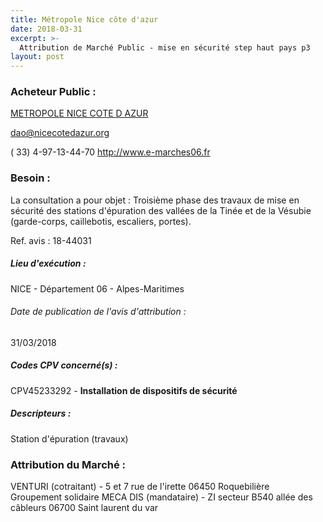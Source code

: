 ```yaml
---
title: Métropole Nice côte d'azur
date: 2018-03-31
excerpt: >-
  Attribution de Marché Public - mise en sécurité step haut pays p3
layout: post
---
```


### Acheteur Public : 
<a href="/acheteur-32/siren-200030195"> METROPOLE NICE COTE D AZUR</a><br/>



dao@nicecotedazur.org

( 33) 4-97-13-44-70
http://www.e-marches06.fr
### Besoin :

La consultation a pour objet : Troisième phase des travaux de mise en sécurité des stations d'épuration des vallées de la Tinée et de la Vésubie (garde-corps, caillebotis, escaliers, portes).

Ref. avis : 18-44031


##### Lieu d'exécution :

NICE - Département 06 - Alpes-Maritimes

###### Date de publication de l'avis d'attribution : 
31/03/2018

##### Codes CPV concerné(s) :
CPV45233292 - **Installation de dispositifs de sécurité** <br/>

##### Descripteurs :
Station d'épuration (travaux) <br/>

### Attribution du Marché :
VENTURI (cotraitant) - 5 et 7 rue de l'irette 06450 Roquebilière <br/>
Groupement solidaire MECA DIS (mandataire) - ZI secteur B540 allée des câbleurs 06700 Saint laurent du var <br/>
